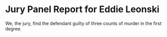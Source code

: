 # Jury Panel Report for Eddie Leonski

We, the jury, find the defendant guilty of three counts of murder in the first degree.